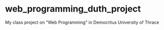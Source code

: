 # web_programming_duth_project
My class project on "Web Programming" in Democritus University of Thrace
